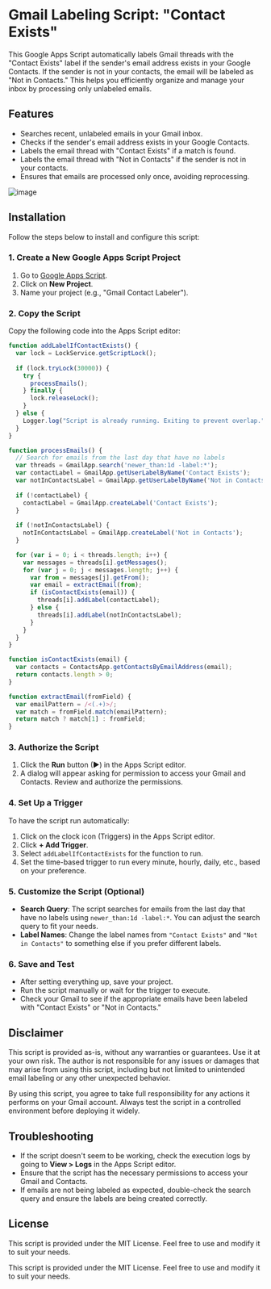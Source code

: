 # Gmail Labeling Script: "Contact Exists"

This Google Apps Script automatically labels Gmail threads with the "Contact Exists" label if the sender's email address exists in your Google Contacts. If the sender is not in your contacts, the email will be labeled as "Not in Contacts." This helps you efficiently organize and manage your inbox by processing only unlabeled emails.

## Features

- Searches recent, unlabeled emails in your Gmail inbox.
- Checks if the sender's email address exists in your Google Contacts.
- Labels the email thread with "Contact Exists" if a match is found.
- Labels the email thread with "Not in Contacts" if the sender is not in your contacts.
- Ensures that emails are processed only once, avoiding reprocessing.

![image](https://github.com/user-attachments/assets/9a42f6d2-ea99-4dfd-adb5-56b31167c28e)

## Installation

Follow the steps below to install and configure this script:

### 1. Create a New Google Apps Script Project

1. Go to [Google Apps Script](https://script.google.com/).
2. Click on **New Project**.
3. Name your project (e.g., "Gmail Contact Labeler").

### 2. Copy the Script

Copy the following code into the Apps Script editor:

```javascript
function addLabelIfContactExists() {
  var lock = LockService.getScriptLock();
  
  if (lock.tryLock(30000)) {
    try {
      processEmails();
    } finally {
      lock.releaseLock();
    }
  } else {
    Logger.log("Script is already running. Exiting to prevent overlap.");
  }
}

function processEmails() {
  // Search for emails from the last day that have no labels
  var threads = GmailApp.search('newer_than:1d -label:*'); 
  var contactLabel = GmailApp.getUserLabelByName('Contact Exists');
  var notInContactsLabel = GmailApp.getUserLabelByName('Not in Contacts');
  
  if (!contactLabel) {
    contactLabel = GmailApp.createLabel('Contact Exists');
  }
  
  if (!notInContactsLabel) {
    notInContactsLabel = GmailApp.createLabel('Not in Contacts');
  }

  for (var i = 0; i < threads.length; i++) {
    var messages = threads[i].getMessages();
    for (var j = 0; j < messages.length; j++) {
      var from = messages[j].getFrom();
      var email = extractEmail(from);
      if (isContactExists(email)) {
        threads[i].addLabel(contactLabel);
      } else {
        threads[i].addLabel(notInContactsLabel);
      }
    }
  }
}

function isContactExists(email) {
  var contacts = ContactsApp.getContactsByEmailAddress(email);
  return contacts.length > 0;
}

function extractEmail(fromField) {
  var emailPattern = /<(.+)>/;
  var match = fromField.match(emailPattern);
  return match ? match[1] : fromField;
}
```

### 3. Authorize the Script

1. Click the **Run** button (►) in the Apps Script editor.
2. A dialog will appear asking for permission to access your Gmail and Contacts. Review and authorize the permissions.

### 4. Set Up a Trigger

To have the script run automatically:

1. Click on the clock icon (Triggers) in the Apps Script editor.
2. Click **+ Add Trigger**.
3. Select `addLabelIfContactExists` for the function to run.
4. Set the time-based trigger to run every minute, hourly, daily, etc., based on your preference.

### 5. Customize the Script (Optional)

- **Search Query**: The script searches for emails from the last day that have no labels using `newer_than:1d -label:*`. You can adjust the search query to fit your needs.
- **Label Names**: Change the label names from `"Contact Exists"` and `"Not in Contacts"` to something else if you prefer different labels.

### 6. Save and Test

- After setting everything up, save your project.
- Run the script manually or wait for the trigger to execute.
- Check your Gmail to see if the appropriate emails have been labeled with "Contact Exists" or "Not in Contacts."

## Disclaimer

This script is provided as-is, without any warranties or guarantees. Use it at your own risk. The author is not responsible for any issues or damages that may arise from using this script, including but not limited to unintended email labeling or any other unexpected behavior.

By using this script, you agree to take full responsibility for any actions it performs on your Gmail account. Always test the script in a controlled environment before deploying it widely.

## Troubleshooting

- If the script doesn't seem to be working, check the execution logs by going to **View > Logs** in the Apps Script editor.
- Ensure that the script has the necessary permissions to access your Gmail and Contacts.
- If emails are not being labeled as expected, double-check the search query and ensure the labels are being created correctly.

## License

This script is provided under the MIT License. Feel free to use and modify it to suit your needs.


This script is provided under the MIT License. Feel free to use and modify it to suit your needs.
